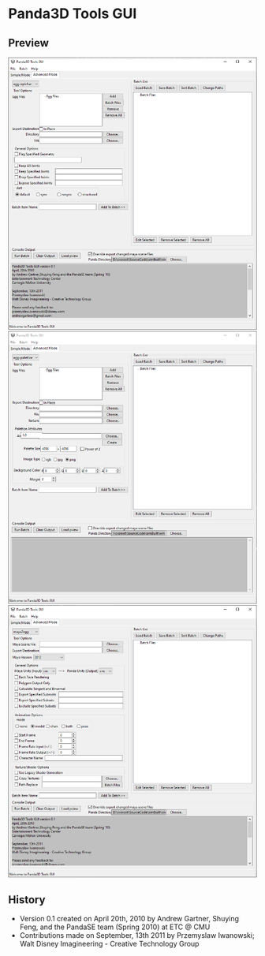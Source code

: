 # Panda3D Tools GUI

## Preview
![egg-optchar preview](img/preview_egg_optchar.png)
![egg-palettize preview](img/preview_egg_palettize.png)
![maya2egg preview](img/preview_maya2egg.png)

## History
- Version 0.1 created on April 20th, 2010 by Andrew Gartner, Shuying Feng, and the PandaSE team (Spring 2010) at ETC @ CMU
- Contributions made on September, 13th 2011 by Przemyslaw Iwanowski; Walt Disney Imagineering - Creative Technology Group
